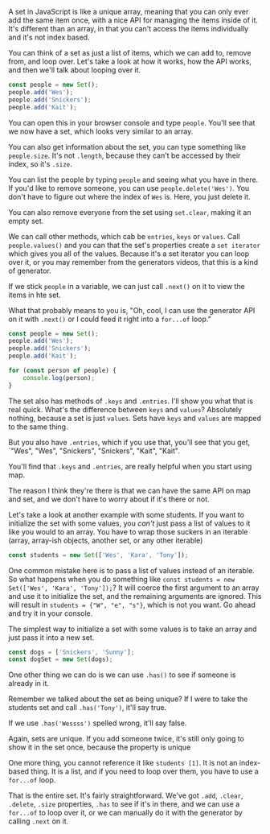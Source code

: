 A set in JavaScript is like a unique array, meaning that you can only ever add the same item once, with a nice API for managing the items inside of it. It's different than an array, in that you can't access the items individually and it's not index based. 

You can think of a set as just a list of items, which we can add to, remove from, and loop over. Let's take a look at how it works, how the API works, and then we'll talk about looping over it. 



```js
const people = new Set();
people.add('Wes');
people.add('Snickers');
people.add('Kait');
```

You can open this in your browser console and type `people`. You'll see that we now have a set, which looks very similar to an array. 

You can also get information about the set, you can type something like `people.size`. It's not `.length`,  because they can't be accessed by their index, so it's `.size`. 

You can list the people by typing `people` and seeing what you have in there. If you'd like to remove someone, you can use `people.delete('Wes')`. You don't have to figure out where the index of `Wes` is. Here, you just delete it.

You can also remove everyone from the set using `set.clear`, making it an empty set.

We can call other methods, which cab be `entries`, `keys` or `values`. Call `people.values()` and you can that the set's properties create a  `set iterator` which gives you all of the values. Because it's a set iterator you can loop over it, or you may remember from the generators videos, that this is a kind of generator.

If we stick `people` in a variable, we can just call `.next()` on it to view the items in hte set.
 
What that probably means to you is, "Oh, cool, I can use the generator API on it with `.next()` or I could feed it right into a `for...of` loop." 

```js
const people = new Set();
people.add('Wes');
people.add('Snickers');
people.add('Kait');

for (const person of people) {
    console.log(person);
}
```

The set also has methods of `.keys` and `.entries`. I'll show you what that is real quick. What's the difference between `keys` and `values`? Absolutely nothing, because a set is just `values`. Sets have `keys` and `values` are mapped to the same thing.

But you also have `.entries`, which if you use that, you'll see that you get, `"Wes", "Wes", "Snickers", "Snickers", "Kait", "Kait". 

You'll find that `.keys` and `.entries`, are really helpful when you start using map. 

The reason I think they're there is that we can have the same API on map and set, and we don't have to worry about if it's there or not.

Let's take a look at another example with some students. If you want to initialize the set with some values, you *can't* just pass a list of values to it like you would to an array. You have to wrap those suckers in an iterable (array, array-ish objects, another set, or any other iterable)

```js
const students = new Set(['Wes', 'Kara', 'Tony']);
```

One common mistake here is to pass a list of values instead of an iterable. So what happens when you do something like `const students = new Set(['Wes', 'Kara', 'Tony']);`? It will coerce the first argument to an array and use it to initialize the set, and the remaining arguments are ignored. This will result in `students = {"W", "e", "s"}`, which is not you want. Go ahead and try it in your console.

The simplest way to initialize a set with some values is to take an array and just pass it into a new set. 

```js
const dogs = ['Snickers', 'Sunny'];
const dogSet = new Set(dogs);
```

One other thing we can do is we can use `.has()` to see if someone is already in it. 

Remember we talked about the set as being unique? If I were to take the students set and call `.has('Tony')`, it'll say true.
 
 If we use `.has('Wessss')` spelled wrong, it'll say false. 
 
Again, sets are unique. If you add someone twice, it's still only going to show it in the set once, because the property is unique

One more thing, you cannot reference it like `students [1]`. It is not an index-based thing. It is a list, and if you need to loop over them, you have to use a `for...of` loop.

That is the entire set. It's fairly straightforward. We've got `.add`, `.clear`, `.delete`, `.size` properties, `.has` to see if it's in there, and we can use a `for...of` to loop over it, or we can manually do it with the generator by calling `.next` on it.
